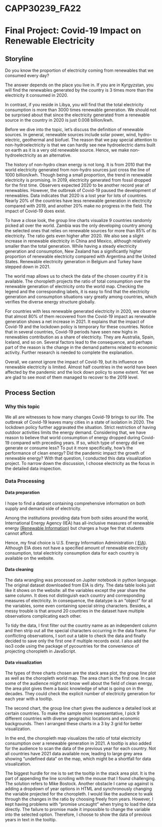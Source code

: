 # CAPP30239_FA22

<h1>Final Project: Covid-19 Impact on Renewable Electricity</h1>
<h2>Storyline</h2>
<p>
Do you know the proportion of electricity coming from renewables that we consumed every day? 
</p>
The answer depends on the place you live in. If you are in Kyrgyzstan, you will find the renewables generated by the country is 3 times more than the electricity it consumed in 2020. 
<p>
In contrast, if you reside in Libya, you will find that the total electricity consumption is more than 3000 times renewable generation. We should not be surprised about that since the electricity generated from a renewable source in the country in 2020 is just 0.008 billion/kwh.
</p>
<p>
Before we dive into the topic, let’s discuss the definition of renewable sources. In general, renewable sources include solar power, wind, hydro-electric, geothermal and biofuel. The reason that we pay special attention to non-hydroelectricity is that we can hardly see new hydroelectric dams built on earth as it is a very old renewable source. Hence, we make non-hydroelectricity as an alternative.
</p>
<p>
The history of non-hydro clean energy is not long. It is from 2010 that the world electricity generated from non-hydro sources just cross the line of 1000 billion/kwh. Though being a small proportion, the trend in renewable electricity is promising. In 2019, electricity generated from fossil dropped for the first time. Observers expected 2020 to be another record year of renewables. However, the outbreak of Covid-19 paused the development of renewables.
Data indicates that 2020 is a lost year for lots of countries. Nearly 20% of the countries have less renewable generation in electricity compared with 2019, and another 20% make no progress in the field. The impact of Covid-19 does exist.
</p>
<p>
To have a close look, the group line charts visualize 9 countries randomly picked all over the world. Zambia was the only developing country among the selected ones that relies on renewable sources for more than 85% of its electricity. The ratio gets even higher after 2020. We also see a slight increase in renewable electricity in China and Mexico, although relatively smaller than the total generation. While having a steady electricity generation and consumption, New Zealand has a significantly higher proportion of renewable electricity compared with Argentina and the United States. Renewable electricity generation in Belgium and Turkey have stepped down in 2021.
</p>
<p>
The world map allows us to check the data of the chosen country if it is available. The choropleth projects the ratio of total consumption over the renewable generation of electricity onto the world map. Checking the legend and the corresponding labels, it is easy to find that the electricity generation and consumption situations vary greatly among countries, which verifies the diverse energy structure globally. 
</p>
<p>
For countries with less renewable generated electricity in 2020, we observe that almost 80% of them recovered from the Covid-19 impact as renewable generation shows a net increase in 2021. It explains that the impact of Covid-19 and the lockdown policy is temporary for these countries. Notice that in several countries, Covid-19 periods have seen new highs in renewables contribution as a share of electricity. They are Australia, Spain, Iceland, and so on. Several factors lead to the consequence, and perhaps part of the reason is the change in the demand patterns related to economic activity. Further research is needed to complete the explanation.
</p>
<p>
Overall, we cannot ignore the impact of Covid-19, but its influence on renewable electricity is limited. Almost half countries in the world have been affected by the pandemic and the lock down policy to some extent. Yet we are glad to see most of them managed to recover to the 2019 level. 
</p>

<h2>Process Section</h2>
<h3>Why this topic</h3>
We all are witnesses to how many changes Covid-19 brings to our life. The outbreak of Covid-19 leaves many cities in a state of isolation in 2020. The lockdown policy further aggravated the situation. Strict restriction of having outdoor activities limits the energy demand. Considering that, we have reason to believe that world consumption of energy dropped during Covid-19 compared with preceding years. If so, which type of energy did we generate or consume less? To put it more specifically, how’s the performance of clean energy? Did the pandemic impact the growth of renewable energy? With that question, I conducted this data visualization project. To narrow down the discussion, I choose electricity as the focus in the detailed data inspection.


<h3> Data Processing </h3>
<h4> Data preparation</h4>

<p>I hope to find a dataset containing comprehensive information on both supply and demand side of electricity. </p>
<p>
Among the institutions providing data from both sides around the world, International Energy Agency (IEA) has all-inclusive measures of renewable energy <a href="https://www.iea.org/data-and-statistics/data-sets/?filter=renewables">(Renewable Information)</a> but charges a huge fee that students cannot afford. </p>
<p>Hence, my final choice is U.S. Energy Information Administration ( <a href="https://www.eia.gov/">EIA</a>). Although EIA does not have a specified amount of renewable electricity consumption, total electricity consumption data for each country is available on the website.
</p>

<h4>Data cleaning</h4> 

The data wrangling was processed on Jupiter notebook in python language. The original dataset downloaded from EIA is dirty. The data table looks just like it shows on the website: all the variables except the year share the same column. It does not distinguish each country and corresponding measures of electricity. In consequence, the datatype is an “object” for all the variables, some even containing special string characters. Besides, a messy trouble is that around 20 countries in the dataset have multiple observations complicating each other. 

To tidy the data, I first filter out the country name as an independent column and then strip out all the special characters occurring in the data frame. For conflicting observations, I sort out a table to check the data and finally decided to save only the first one if multiple records exist.
I also add the iso3 code using the package of pycountries for the convenience of projecting choropleth in JavaScript. 

<h4>Data visualization</h4> 

The types of three charts chosen are the stack area plot, the group line plot as well as the choropleth world map. The area chart is the first one. In case some of the audience might not know well about the field of clean energy, the area plot gives them a basic knowledge of what is going on in the decades. They could check the explicit number of electricity generation for each year with a tooltip.

The second chart, the group line chart gives the audience a detailed look at certain countries. To make the sample more representative, I pick 9 different countries with diverse geographic locations and economic backgrounds. Then I arranged these charts in a 3 by 3 grid for better visualization.

In the end, the choropleth map visualizes the ratio of total electricity consumption over a renewable generation in 2021. A tooltip is also added for the audience to scan the data of the previous year for each country. Not all countries have 2021 data available now, leading to large grey area showing “undefined data” on the map, which might be a shortfall for data visualization. 

The biggest hurdle for me is to set the tooltip in the stack area plot. It is the part of appending the line scrolling with the mouse that I found challenging. The solution refers to Mike Bostock. Another obstacle I came up against is adding a dropdown of year options in HTML and synchronously changing the variable projected for the choropleth. I would like the audience to walk through the changes in the ratio by choosing freely from years. However, I kept having problems with “promise uncaught” when trying to load the data directly. The failure to promise made it impossible to change the variable into the selected option. Therefore, I choose to show the data of previous years in text in the tooltip.

